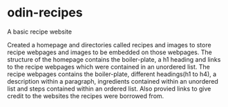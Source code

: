 # odin-recipes
 A basic recipe website

 Created a homepage and directories called recipes and images to store recipe webpages and images to be embedded on those webpages. 
 The structure of the homepage contains the boiler-plate, a h1 heading and links to the recipe webpages which were contained in an unordered list.
 The recipe webpages contains the boiler-plate, different headings(h1 to h4), a description within a paragraph, ingredients contained within an unordered list and steps contained within an ordered list. 
 Also provied links to give credit to the websites the recipes were borrowed from.

